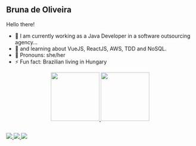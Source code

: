 ## Bruna de Oliveira
Hello there!

- 👾 I am currently working as a Java Developer in a software outsourcing agency...
- 🐣 and learning about VueJS, ReactJS, AWS, TDD and NoSQL.
- 🦄 Pronouns: she/her
- ⚡ Fun fact: Brazilian living in Hungary

<div align="center">
  <a href="https://github.com/bdeolive">
  <img height="130em" src="https://github-readme-stats.vercel.app/api?username=bdeolive&show_icons=true&theme=radical&include_all_commits=true&count_private=true&hide=issues"/>
  <img height="130em" src="https://github-readme-stats.vercel.app/api/top-langs/?username=bdeolive&layout=compact&langs_count=7&theme=radical"/>
</div>
  
##
  
<div>   
  <a href="https://www.linkedin.com/in/bdeolive" target="_blank">
    <img src="https://img.shields.io/badge/-LinkedIn-%230077B5?style=for-the-badge&logo=linkedin&logoColor=white" target="_blank">
  </a> 
  
  <a href="https://instagram.com/bdeolive" target="_blank">
    <img src="https://img.shields.io/badge/-Instagram-%23E4405F?style=for-the-badge&logo=instagram&logoColor=white" target="_blank">
  </a>

  <a href = "mailto:bdeoliveira06@gmail.com">
    <img src="https://img.shields.io/badge/-Gmail-%23333?style=for-the-badge&logo=gmail&logoColor=white" target="_blank">
  </a>
</div>
